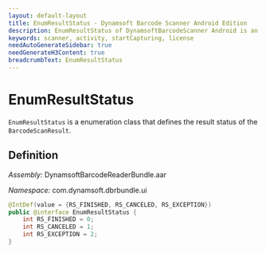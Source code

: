 ```yaml
---
layout: default-layout
title: EnumResultStatus - Dynamsoft Barcode Scanner Android Edition
description: EnumResultStatus of DynamsoftBarcodeScanner Android is an enumeration class that defines the result status of the BarcodeScanResult.
keywords: scanner, activity, startCapturing, license 
needAutoGenerateSidebar: true
needGenerateH3Content: true
breadcrumbText: EnumResultStatus
---
```


# EnumResultStatus

`EnumResultStatus` is a enumeration class that defines the result status of the `BarcodeScanResult`.

## Definition

*Assembly:* DynamsoftBarcodeReaderBundle.aar

*Namespace:* com.dynamsoft.dbrbundle.ui

```java
@IntDef(value = {RS_FINISHED, RS_CANCELED, RS_EXCEPTION})
public @interface EnumResultStatus {
    int RS_FINISHED = 0;
    int RS_CANCELED = 1;
    int RS_EXCEPTION = 2;
}
```
